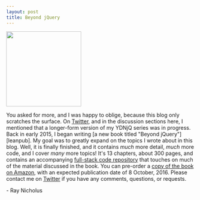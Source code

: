 ```yaml
---
layout: post
title: Beyond jQuery
---
```


<a href="https://amzn.com/1484222342"><img src="{{ site.baseurl}}/images/beyond-jquery-cover.jpg" height="200"></a>

You asked for more, and I was happy to oblige, because this blog only scratches the surface. On [Twitter][twitter], and in the discussion sections here, I mentioned that a longer-form version of my YDNjQ series was in progress. Back in early 2015, I began writing [a new book titled "Beyond jQuery"][leanpub]. My goal was to greatly expand on the topics I wrote about in this blog. Well, it is finally finished, and it contains _much_ more detail, _much_ more code, and I cover _many_ more topics! It's 13 chapters, about 300 pages, and contains an accompanying [full-stack code repository][exercise] that touches on much of the material discussed in the book. You can pre-order a [copy of the book on Amazon][amazon], with an expected publication date of 8 October, 2016. Please contact me on [Twitter][twitter] if you have any comments, questions, or requests.


\- Ray Nicholus

[amazon]: https://amzn.com/1484222342
[exercise]: https://github.com/Beyond-jQuery/exercise
[twitter]: https://twitter.com/RayNicholus
